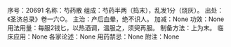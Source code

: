 序号：20691
名称：芍药散
组成：芍药半两（捣末），乱发1分（烧灰）。
出处：《圣济总录》卷一六○。
主治：产后血晕，绝不识人。
加减：None
功效：None
用法用量：每服2钱匕，以热酒调，温服之，须臾再服。
制备方法：上为末。
临床应用：None
各家论述：None
用药禁忌：None
附注：None
